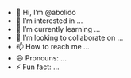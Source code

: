 - 👋 Hi, I’m @abolido
- 👀 I’m interested in ...
- 🌱 I’m currently learning ...
- 💞️ I’m looking to collaborate on ...
- 📫 How to reach me ...
- 😄 Pronouns: ...
- ⚡ Fun fact: ...

<!---
abolido/abolido is a ✨ special ✨ repository because its `README.md` (this file) appears on your GitHub profile.
You can click the Preview link to take a look at your changes.
--->
